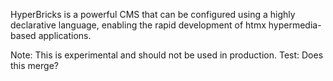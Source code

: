 HyperBricks is a powerful CMS that can be configured using a highly declarative language, enabling the rapid development of htmx hypermedia-based applications.

Note: This is experimental and should not be used in production.
Test: Does this merge?
